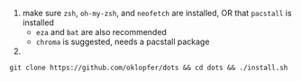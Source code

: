 1. make sure `zsh`, `oh-my-zsh`, and `neofetch` are installed, OR that `pacstall` is installed
   * `eza` and `bat` are also recommended
   * `chroma` is suggested, needs a pacstall package
3.
```
git clone https://github.com/oklopfer/dots && cd dots && ./install.sh
```

